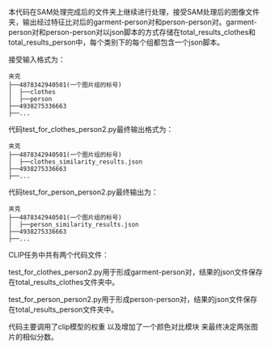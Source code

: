 本代码在SAM处理完成后的文件夹上继续进行处理，接受SAM处理后的图像文件夹，输出经过特征比对后的garment-person对和person-person对。garment-person对和person-person对以json脚本的方式存储在total_results_clothes和total_results_person中，每个类别下的每个组都包含一个json脚本。

接受输入格式为：
```
夹克
├──4878342940501(一个图片组的标号)
│  ├──clothes
│  ├──person
├──4938275336663
├──...
```
代码test_for_clothes_person2.py最终输出格式为：
```
夹克
├──4878342940501(一个图片组的标号)
│  ├──clothes_similarity_results.json
├──4938275336663
├──...
```
代码test_for_person_person2.py最终输出为：
```
夹克
├──4878342940501(一个图片组的标号)
│  ├──person_similarity_results.json
├──4938275336663
├──...
```

CLIP任务中共有两个代码文件：

test_for_clothes_person2.py用于形成garment-person对，结果的json文件保存在total_results_clothes文件夹中。

test_for_person_person2.py用于形成person-person对，结果的json文件保存在total_results_person文件夹中。

代码主要调用了clip模型的权重 以及增加了一个颜色对比模块 来最终决定两张图片的相似分数。
